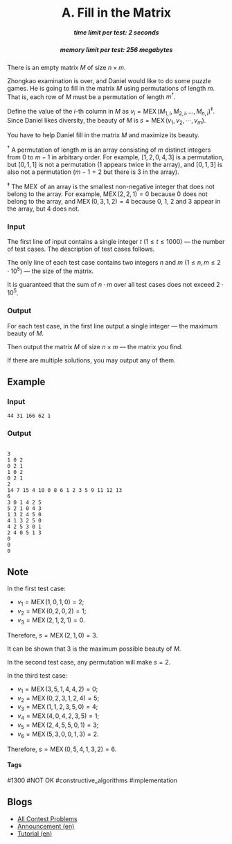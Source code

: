 <h1 style='text-align: center;'> A. Fill in the Matrix</h1>

<h5 style='text-align: center;'>time limit per test: 2 seconds</h5>
<h5 style='text-align: center;'>memory limit per test: 256 megabytes</h5>

There is an empty matrix $M$ of size $n\times m$.

Zhongkao examination is over, and Daniel would like to do some puzzle games. He is going to fill in the matrix $M$ using permutations of length $m$. That is, each row of $M$ must be a permutation of length $m^\dagger$.

Define the value of the $i$-th column in $M$ as $v_i=\operatorname{MEX}(M_{1,i},M_{2,i},\ldots,M_{n,i})^\ddagger$. Since Daniel likes diversity, the beauty of $M$ is $s=\operatorname{MEX}(v_1,v_2,\cdots,v_m)$.

You have to help Daniel fill in the matrix $M$ and maximize its beauty.

$^\dagger$ A permutation of length $m$ is an array consisting of $m$ distinct integers from $0$ to $m-1$ in arbitrary order. For example, $[1,2,0,4,3]$ is a permutation, but $[0,1,1]$ is not a permutation ($1$ appears twice in the array), and $[0,1,3]$ is also not a permutation ($m-1=2$ but there is $3$ in the array).

$^\ddagger$ The $\operatorname{MEX}$ of an array is the smallest non-negative integer that does not belong to the array. For example, $\operatorname{MEX}(2,2,1)=0$ because $0$ does not belong to the array, and $\operatorname{MEX}(0,3,1,2)=4$ because $0$, $1$, $2$ and $3$ appear in the array, but $4$ does not.

### Input

The first line of input contains a single integer $t$ ($1\le t\le 1000$) — the number of test cases. The description of test cases follows.

The only line of each test case contains two integers $n$ and $m$ ($1\le n,m\le 2\cdot 10^5$) — the size of the matrix.

It is guaranteed that the sum of $n\cdot m$ over all test cases does not exceed $2\cdot 10^5$.

### Output

For each test case, in the first line output a single integer — the maximum beauty of $M$.

Then output the matrix $M$ of size $n\times m$ — the matrix you find.

If there are multiple solutions, you may output any of them.

## Example

### Input


```text
44 31 166 62 1
```
### Output

```text

3
1 0 2
0 2 1
1 0 2
0 2 1
2
14 7 15 4 10 0 8 6 1 2 3 5 9 11 12 13 
6
3 0 1 4 2 5 
5 2 1 0 4 3 
1 3 2 4 5 0 
4 1 3 2 5 0 
4 2 5 3 0 1 
2 4 0 5 1 3
0
0
0
```
## Note

In the first test case:

* $v_1=\operatorname{MEX}(1,0,1,0)=2$;
* $v_2=\operatorname{MEX}(0,2,0,2)=1$;
* $v_3=\operatorname{MEX}(2,1,2,1)=0$.

Therefore, $s=\operatorname{MEX}(2,1,0)=3$. 

It can be shown that $3$ is the maximum possible beauty of $M$.

In the second test case, any permutation will make $s=2$.

In the third test case:

* $v_1=\operatorname{MEX}(3,5,1,4,4,2)=0$;
* $v_2=\operatorname{MEX}(0,2,3,1,2,4)=5$;
* $v_3=\operatorname{MEX}(1,1,2,3,5,0)=4$;
* $v_4=\operatorname{MEX}(4,0,4,2,3,5)=1$;
* $v_5=\operatorname{MEX}(2,4,5,5,0,1)=3$;
* $v_6=\operatorname{MEX}(5,3,0,0,1,3)=2$.

Therefore, $s=\operatorname{MEX}(0,5,4,1,3,2)=6$. 



#### Tags 

#1300 #NOT OK #constructive_algorithms #implementation 

## Blogs
- [All Contest Problems](../Codeforces_Round_896_(Div._1).md)
- [Announcement (en)](../blogs/Announcement_(en).md)
- [Tutorial (en)](../blogs/Tutorial_(en).md)
